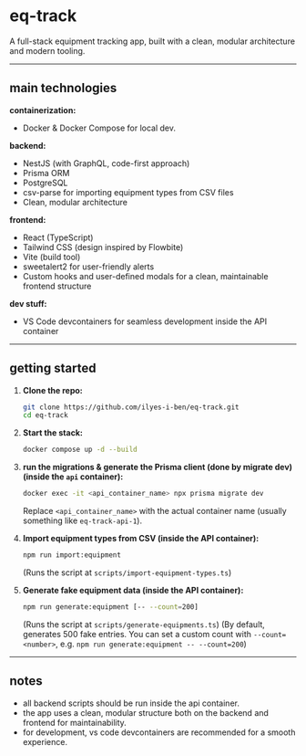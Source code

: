 # eq-track

A full-stack equipment tracking app, built with a clean, modular architecture and modern tooling.

---

## main technologies

**containerization:**  
- Docker & Docker Compose for local dev. 

**backend:**  
- NestJS (with GraphQL, code-first approach)
- Prisma ORM
- PostgreSQL
- csv-parse for importing equipment types from CSV files
- Clean, modular architecture

**frontend:**  
- React (TypeScript)
- Tailwind CSS (design inspired by Flowbite)
- Vite (build tool)
- sweetalert2 for user-friendly alerts
- Custom hooks and user-defined modals for a clean, maintainable frontend structure

**dev stuff:**  
- VS Code devcontainers for seamless development inside the API container

---

## getting started

1. **Clone the repo:**
   ```sh
   git clone https://github.com/ilyes-i-ben/eq-track.git
   cd eq-track
   ```

2. **Start the stack:**
   ```sh
   docker compose up -d --build
   ```

3. **run the migrations & generate the Prisma client (done by migrate dev) (inside the `api` container):**
   ```sh
   docker exec -it <api_container_name> npx prisma migrate dev
   ```
   Replace `<api_container_name>` with the actual container name (usually something like `eq-track-api-1`).

4. **Import equipment types from CSV (inside the API container):**
   ```sh
   npm run import:equipment
   ```
   (Runs the script at `scripts/import-equipment-types.ts`)

5. **Generate fake equipment data (inside the API container):**
   ```sh
   npm run generate:equipment [-- --count=200]
   ```
   (Runs the script at `scripts/generate-equipments.ts`)
   (By default, generates 500 fake entries. You can set a custom count with `--count=<number>`, e.g. `npm run generate:equipment -- --count=200`)

---

## notes

- all backend scripts should be run inside the api container.
- the app uses a clean, modular structure both on the backend and frontend for maintainability.
- for development, vs code devcontainers are recommended for a smooth experience.
